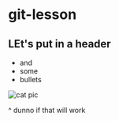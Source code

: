 # git-lesson

## LEt's put in a header
* and
* some 
* bullets

![cat pic](https://cdn.britannica.com/25/7125-050-67ACEC3C/Abyssinian-sorrel.jpg)

^ dunno if that will work

